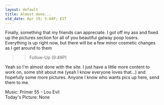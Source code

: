 ```yaml
---
layout: default
title: Almost done...
old_date: Apr 19; 5:04P; EST
---
```


Finally, something that my friends can appreciate. I got off my ass and fixed
up the pictures section for all of you beautiful galway poop losers.
Everything is up right now, but there will be a few minor cosmetic changes as
I get around to them

>> Follow-Up (9:49P)

Yeah so I'm almost done with the site. I just have a little more content to
work on, some shit about me (yeah I know everyone loves that...) and hopefully
some more pictures. Anyone I know who wants pics up here, send them to me.

Music: Primer 55 - Lou Evil  
Today's Picture: None
